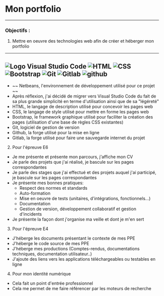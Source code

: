 # Mon portfolio
-------------------------------------------------------------------------------------------------------------------------------------------------------------------------
### Objectifs :

1. Mettre en oeuvre des technologies web afin de créer et héberger mon portfolio
-------------------------------------------------------------------------------------------------------------------------------------------------------------------------
![Logo Visual Studio Code](https://upload.wikimedia.org/wikipedia/commons/9/9a/Visual_Studio_Code_1.35_icon.svg) ![HTML](https://upload.wikimedia.org/wikipedia/commons/thumb/6/61/HTML5_logo_and_wordmark.svg/240px-HTML5_logo_and_wordmark.svg.png)  ![CSS](https://upload.wikimedia.org/wikipedia/commons/thumb/d/d5/CSS3_logo_and_wordmark.svg/170px-CSS3_logo_and_wordmark.svg.png)  ![Bootstrap](https://upload.wikimedia.org/wikipedia/commons/thumb/b/b2/Bootstrap_logo.svg/240px-Bootstrap_logo.svg.png) ![Git](https://upload.wikimedia.org/wikipedia/commons/thumb/e/e0/Git-logo.svg/320px-Git-logo.svg.png) ![Gitlab](https://upload.wikimedia.org/wikipedia/commons/thumb/e/e1/GitLab_logo.svg/320px-GitLab_logo.svg.png) ![github](https://upload.wikimedia.org/wikipedia/commons/thumb/9/91/Octicons-mark-github.svg/240px-Octicons-mark-github.svg.png) 
-------------------------------------------------------------------------------------------------------------------------------------------------------------------------

* ~~ Netbeans, l'environnement de développement utilisé pour ce projet ~~
* Après réflexion, j'ai décidé de migrer vers Visual Studio Code du fait de sa plus grande simplicité en terme d'utilisation ainsi que de sa "légéreté"
* HTML, le langage de description utilisé pour concevoir les pages web
* CSS, le langage de style utilisé pour mettre en forme les pages web
* Bootstrap, le framework graphique utilisé pour faciliter la création des pages (utilisation d'une base de règles CSS existantes)
* Git, logiciel de gestion de version
* Github, la forge utilisé pour la mise en ligne
* Gitlab, la forge utilisé pour faire une sauvegarde internet du projet
		
2. Pour l'épreuve E6
 
* Je me présente et présente mon parcours, j'affiche mon CV
* Je parle des projets que j'ai réalisé, je bascule sur les pages correspondantes
* Je parle des stages que j'ai effectué et des projets auquel j'ai participé, je bascule sur les pages correspondantes
* Je présente mes bonnes pratiques:
	* Respect des normes et standards
	* Auto-formation
	* Mise en oeuvre de tests (unitaires, d'intégrations, fonctionnels...)
	* Documentation
	* Gestion de version, développement collaboratif et gestion d'incidents
* Je présente la façon dont j'organise ma veille et dont je m'en sert

3. Pour l'épreuve E4
* J'héberge les documents présentant le contexte de mes PPE
* J'héberge le code source de mes PPE
* J'héberge mes productions (Comptes-rendus, documentations techniques, documentation utilisateur..)
* J'ajoute des liens vers les applications téléchargeables ou testables en ligne

4. Pour mon identité numérique
* Cela fait un point d'entrée professionnel
* Cela me permet de me faire référencer par les moteurs de recherche
